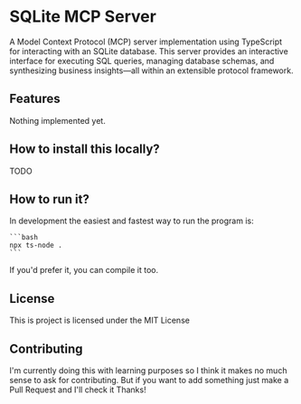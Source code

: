 # SQLite MCP Server

A Model Context Protocol (MCP) server implementation using TypeScript for interacting with an SQLite database. This server provides an interactive interface for executing SQL queries, managing database schemas, and synthesizing business insights—all within an extensible protocol framework.


## Features

Nothing implemented yet.


## How to install this locally?

TODO


## How to run it?

In development the easiest and fastest way to run the program is:

    ```bash
    npx ts-node . 
    ```
If you'd prefer it, you can compile it too.

## License

This is project is licensed under the MIT License


## Contributing

I'm currently doing this with learning purposes so I think it makes no much sense to ask for contributing. But if you want to add something just make a Pull Request and I'll check it
Thanks!
